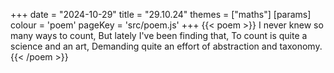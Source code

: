 +++
date = "2024-10-29"
title = "29.10.24"
themes = ["maths"]
[params]
  colour = 'poem'
  pageKey = 'src/poem.js'
+++
{{< poem >}}
I never knew so many ways to count,
But lately I've been finding that,
To count is quite a science and an art,
Demanding quite an effort of abstraction and taxonomy.
{{< /poem >}}